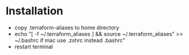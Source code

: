# Installation
- copy .terraform-aliases to home directory
- echo "[ -f ~/.terraform_aliases ] && source ~/.terraform_aliases" >> ~/.bashrc
if mac use .zshrc instead .bashrc"
- restart terminal
